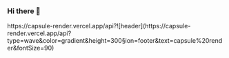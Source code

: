 ### Hi there 👋

<!--
**backhs97/backhs97** is a ✨ _special_ ✨ repository because its `README.md` (this file) appears on your GitHub profile.

Here are some ideas to get you started:

- 🔭 I’m currently working on ...
- 🌱 I’m currently learning ...
- 👯 I’m looking to collaborate on ...
- 🤔 I’m looking for help with ...
- 💬 Ask me about ...
- 📫 How to reach me: ...
- 😄 Pronouns: ...
- ⚡ Fun fact: ...
--> https://capsule-render.vercel.app/api?![header](https://capsule-render.vercel.app/api?type=wave&color=gradient&height=300&section=footer&text=capsule%20render&fontSize=90)

